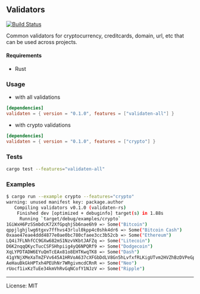 Validators
-----------
[![Build Status](https://travis-ci.com/marirs/validators-rs.svg?branch=main)](https://travis-ci.com/marirs/validators-rs)

Common validators for cryptocurrency, creditcards, domain, url, etc that can be used across projects.
#### Requirements
- Rust

### Usage
- with all validations
```toml
[dependencies]
validaten = { version = "0.1.0", features = ["validaten-all"] }
```
- with crypto validations
```toml
[dependencies]
validaten = { version = "0.1.0", features = ["crypto"] }
```

### Tests
```bash
cargo test --features="validaten-all"
```

### Examples
```bash
$ cargo run --example crypto --features="crypto"
warning: unused manifest key: package.author
   Compiling validators v0.1.0 (validaten-rs)
    Finished dev [optimized + debuginfo] target(s) in 1.88s
     Running `target/debug/examples/crypto`
1GiWxH6PzSSmbdcK72XfGpqhjSb6nae6h9 => Some("Bitcoin")
qppjlghjlwg6tgxv7ffhvs43rlul0kpp4c0shk4dr6 => Some("Bitcoin Cash")
0xaae47eae4ddd4877e0ae0bc780cfaee3cc3b52cb => Some("Ethereum")
LQ4i7FLNhfCC9GXw682mS1NzvVKbtJAFZq => Some("Litecoin")
D6K2nqqQKycTucCSFSHhpiig4yQ6NPQRf9 => Some("Dodgecoin")
XqLYPDTADW6EYuQmTcEAx81o8EHTKwqTK8 => Some("Dash")
41gYNjXMeXaTmZFVv645A1HRVoA637cXFGbDdLV8Gn5hLvfxfRLKigUTvm2HVZhBzDVPeGpDy71qxASTpRFgepDwLexA8Ti => Some("Monero")
AeHauBkGkHPTxh4PEUhNr7WRgivmcdCRnR => Some("Neo")
rUocf1ixKzTuEe34kmVhRvGqNCofY1NJzV => Some("Ripple")
```

---
License: MIT